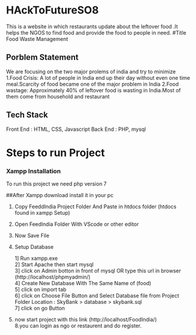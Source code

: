 # HAckToFutureSO8
This is a website in which restaurants update about the leftover food .It helps the NGOS to find food and provide the food to people in need.
#Title
Food Waste Management

## Porblem Statement 
 We  are focusing on the two major prolems of india and try to minimize 
1.Food Crisis:   A lot of people in India end up their day without even  one time meal.Scarcity of food became one of the major problem in India
2.Food wastage:  Approximately 40% of leftover food is wasting  in India.Most of them come from household and restaurant 

##  Tech Stack 
Front End :  HTML, CSS, Javascript
Back End :  PHP, mysql

# Steps to run Project 

### Xampp Installation
To run this project we need php version 7  



##After Xampp download install it in your pc
1. Copy FeeddIndia Project Folder And Paste in htdocs folder (htdocs found in xampp Setup)  
2. Open  FeedIndia Folder With VScode or other editor   
3. Now Save File
4. Setup Database  

    1] Run xampp.exe  
    2] Start Apache then start mysql  
    3] click on Admin botton in front of mysql OR  type this url in browser (http://localhost/phpmyadmin/)  
    4] Create New Database With The Same Name of (food)  
    5] click on import tab  
    6] click on Choose File Button and Select Database file from Project Folder Location : SkyBank > database > skybank.sql  
    7] click on go Button   


7. now start project with this link (http://localhost/FoodIndia/)  
8.you can login as ngo or restaurent and do register.



